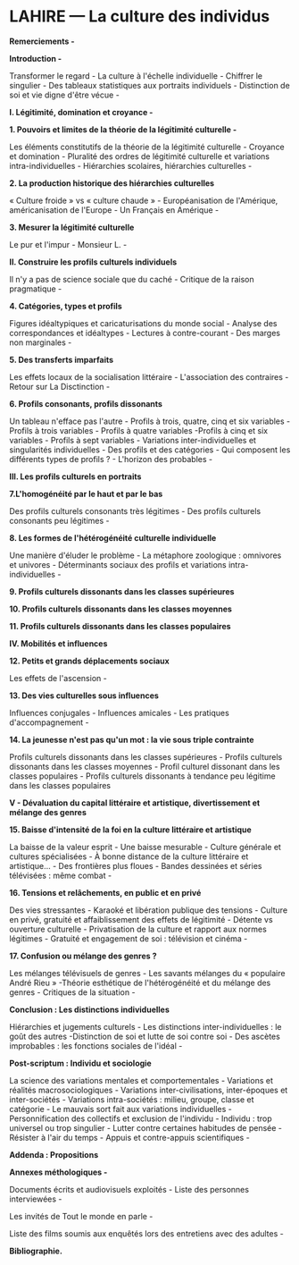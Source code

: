 # LAHIRE — La culture des individus

**Remerciements -** 

**Introduction -**

Transformer le regard - La culture à l'échelle individuelle - Chiffrer le singulier - Des tableaux statistiques aux portraits individuels - Distinction de soi et vie digne d'être vécue -

**I. Légitimité, domination et croyance -** 

**1. Pouvoirs et limites de la théorie de la légitimité culturelle -**

Les éléments constitutifs de la théorie de la légitimité culturelle - Croyance et domination - Pluralité des ordres de légitimité culturelle et variations intra-individuelles - Hiérarchies scolaires, hiérarchies culturelles -

**2. La production historique des hiérarchies culturelles**

« Culture froide » vs « culture chaude » - Européanisation de l'Amérique, américanisation de l'Europe - Un Français en Amérique -

**3. Mesurer la légitimité culturelle**

Le pur et l'impur - Monsieur L. -

**II. Construire les profils culturels individuels**

Il n'y a pas de science sociale que du caché - Critique de la raison pragmatique -

**4. Catégories, types et profils**

Figures idéaltypiques et caricaturisations du monde social - Analyse des correspondances et idéaltypes - Lectures à contre-courant - Des marges non marginales -

**5. Des transferts imparfaits**

Les effets locaux de la socialisation littéraire - L'association des contraires - Retour sur La Disctinction -

**6. Profils consonants, profils dissonants**

Un tableau n'efface pas l'autre - Profils à trois, quatre, cinq et six variables - Profils à trois variables - Profils à quatre variables -Profils à cinq et six variables - Profils à sept variables - Variations inter-individuelles et singularités individuelles - Des profils et des catégories - Qui composent les différents types de profils ? - L'horizon des probables -

**III. Les profils culturels en portraits** 

**7.L'homogénéité par le haut et par le bas**

Des profils culturels consonants très légitimes - Des profils culturels consonants peu légitimes -

**8. Les formes de l'hétérogénéité culturelle individuelle**

Une manière d'éluder le problème - La métaphore zoologique : omnivores et univores - Déterminants sociaux des profils et variations intra-individuelles -

**9. Profils culturels dissonants dans les classes supérieures**

**10. Profils culturels dissonants dans les classes moyennes**

**11. Profils culturels dissonants dans les classes populaires**

**IV. Mobilités et influences**

**12. Petits et grands déplacements sociaux**

Les effets de l'ascension -

**13. Des vies culturelles sous influences**

Influences conjugales - Influences amicales - Les pratiques d'accompagnement -

**14. La jeunesse n'est pas qu'un mot : la vie sous triple contrainte**

Profils culturels dissonants dans les classes supérieures - Profils culturels dissonants dans les classes moyennes - Profil culturel dissonant dans les classes populaires - Profils culturels dissonants à tendance peu légitime dans les classes populaires

**V - Dévaluation du capital littéraire et artistique, divertissement et mélange des genres**

**15. Baisse d'intensité de la foi en la culture littéraire et artistique**

La baisse de la valeur esprit - Une baisse mesurable - Culture générale et cultures spécialisées - À bonne distance de la culture littéraire et artistique… - Des frontières plus floues - Bandes dessinées et séries télévisées : même combat -

**16. Tensions et relâchements, en public et en privé**

Des vies stressantes - Karaoké et libération publique des tensions - Culture en privé, gratuité et affaiblissement des effets de légitimité - Détente vs ouverture culturelle - Privatisation de la culture et rapport aux normes légitimes - Gratuité et engagement de soi : télévision et cinéma -

**17. Confusion ou mélange des genres ?**

Les mélanges télévisuels de genres - Les savants mélanges du « populaire André Rieu » -Théorie esthétique de l'hétérogénéité et du mélange des genres - Critiques de la situation -

**Conclusion : Les distinctions individuelles**

Hiérarchies et jugements culturels - Les distinctions inter-individuelles : le goût des autres -Distinction de soi et lutte de soi contre soi - Des ascètes improbables : les fonctions sociales de l'idéal -

**Post-scriptum : Individu et sociologie**

La science des variations mentales et comportementales - Variations et réalités macrosociologiques - Variations inter-civilisations, inter-époques et inter-sociétés - Variations intra-sociétés : milieu, groupe, classe et catégorie - Le mauvais sort fait aux variations individuelles - Personnification des collectifs et exclusion de l'individu - Individu : trop universel ou trop singulier - Lutter contre certaines habitudes de pensée - Résister à l'air du temps - Appuis et contre-appuis scientifiques -

**Addenda : Propositions**

**Annexes méthologiques -**

Documents écrits et audiovisuels exploités - Liste des personnes interviewées -

Les invités de Tout le monde en parle -

Liste des films soumis aux enquêtés lors des entretiens avec des adultes -

**Bibliographie.**

